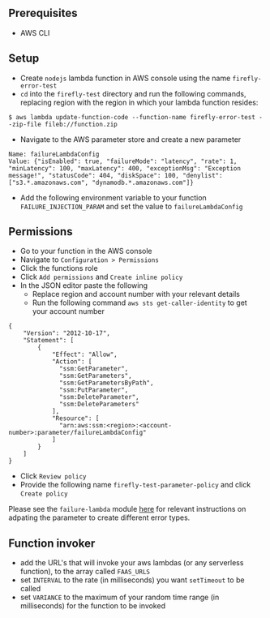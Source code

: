 ## Prerequisites

* AWS CLI

## Setup

* Create `nodejs` lambda function in AWS console using the name `firefly-error-test`
* `cd` into the `firefly-test` directory and run the following commands, replacing region with the region in which your lambda function resides:

```
$ aws lambda update-function-code --function-name firefly-error-test --zip-file fileb://function.zip
```

* Navigate to the AWS parameter store and create a new parameter

```
Name: failureLambdaConfig
Value: {"isEnabled": true, "failureMode": "latency", "rate": 1, "minLatency": 100, "maxLatency": 400, "exceptionMsg": "Exception message!", "statusCode": 404, "diskSpace": 100, "denylist": ["s3.*.amazonaws.com", "dynamodb.*.amazonaws.com"]}
```

* Add the following environment variable to your function `FAILURE_INJECTION_PARAM` and set the value to `failureLambdaConfig`

## Permissions

* Go to your function in the AWS console
* Navigate to `Configuration > Permissions`
* Click the functions role
* Click `Add permissions` and `Create inline policy`
* In the JSON editor paste the following
  * Replace region and account number with your relevant details
  * Run the following command `aws sts get-caller-identity` to get your account number

```
{
    "Version": "2012-10-17",
    "Statement": [
        {
            "Effect": "Allow",
            "Action": [
              "ssm:GetParameter",
              "ssm:GetParameters",
              "ssm:GetParametersByPath",
              "ssm:PutParameter",
              "ssm:DeleteParameter",
              "ssm:DeleteParameters"
            ],
            "Resource": [
              "arn:aws:ssm:<region>:<account-number>:parameter/failureLambdaConfig"
            ]
        }
    ]
}
```

* Click `Review policy`
* Provide the following name `firefly-test-parameter-policy` and click `Create policy`

Please see the `failure-lambda` module [here](https://github.com/gunnargrosch/failure-lambda) for relevant instructions on adpating the parameter to create different error types.

## Function invoker

* add the URL's that will invoke your aws lambdas (or any serverless function), to the array called `FAAS_URLS`
* set `INTERVAL` to the rate (in milliseconds) you want `setTimeout` to be called
* set `VARIANCE` to the maximum of your random time range (in milliseconds) for the function to be invoked
